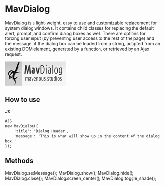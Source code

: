 MavDialog
=========

MavDialog is a light-weight, easy to use and customizable replacement for system dialog windows. It contains child classes for replacing the default alert, prompt, and confirm dialog boxes as well. There are options for forcing user input (by preventing user access to the rest of the page) and the message of the dialog box can be loaded from a string, adopted from an existing DOM element, generated by a function, or retrieved by an Ajax request.

![MavDialog](http://github.com/dcdustin/MavDialog/raw/master/logo.png)

How to use
----------

*JS*

	#JS
	new MavDialog({
		'title': 'Dialog Header',
		'message': 'This is what will show up in the content of the dialog box.'
	});


Methods
-------
MavDialog.setMessage();
MavDialog.show();
MavDialog.hide();
MavDialog.close();
MavDialog.screen_center();
MavDialog.toggle_shade();
